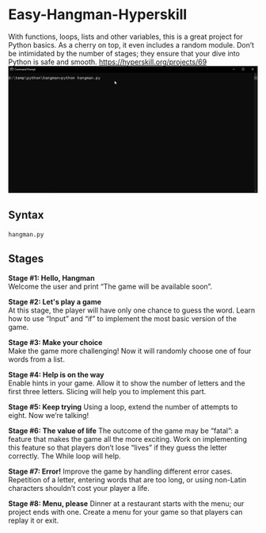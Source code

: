 # Easy-Hangman-Hyperskill
With functions, loops, lists and other variables, this is a great project for Python basics. As a cherry on top, it even includes a random module. Don’t be intimidated by the number of stages; they ensure that your dive into Python is safe and smooth. 
https://hyperskill.org/projects/69  
<img src="https://github.com/JohannLieberto/Easy-Hangman-Hyperskill/blob/master/hangman.gif"/>

## Syntax
```
hangman.py
```

## Stages
**Stage #1: Hello, Hangman**   
Welcome the user and print “The game will be available soon”.  

**Stage #2: Let's play a game**   
At this stage, the player will have only one chance to guess the word. Learn how to use “Input” and “if” to implement the most basic version of the game.  

**Stage #3: Make your choice**   
Make the game more challenging! Now it will randomly choose one of four words from a list.   

**Stage #4: Help is on the way**   
Enable hints in your game. Allow it to show the number of letters and the first three letters. Slicing will help you to implement this part.  

**Stage #5: Keep trying**
Using a loop, extend the number of attempts to eight. Now we’re talking!  

**Stage #6: The value of life**
The outcome of the game may be “fatal”: a feature that makes the game all the more exciting. Work on implementing this feature so that players don’t lose “lives” if they guess the letter correctly. The While loop will help.  

**Stage #7: Error!**
Improve the game by handling different error cases. Repetition of a letter, entering words that are too long, or using non-Latin characters shouldn’t cost your player a life.  

**Stage #8: Menu, please**
Dinner at a restaurant starts with the menu; our project ends with one. Create a menu for your game so that players can replay it or exit. 
